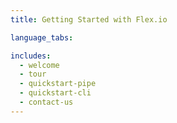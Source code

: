 ```yaml
---
title: Getting Started with Flex.io

language_tabs:

includes:
  - welcome
  - tour
  - quickstart-pipe
  - quickstart-cli
  - contact-us
---
```

